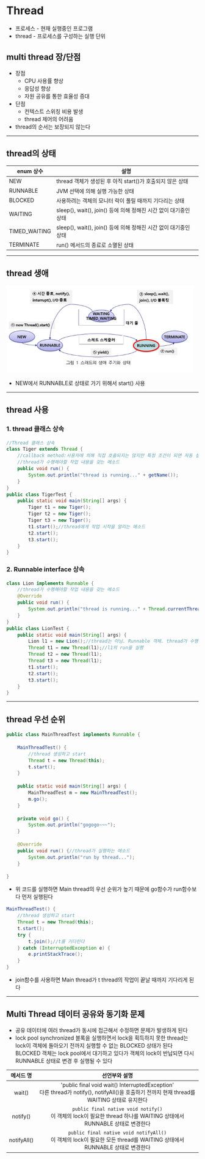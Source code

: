 # Thread
* 프로세스 - 현재 실행중인 프로그램
* thread - 프로세스를 구성하는 실행 단위

## multi thread 장/단점
* 장점
    * CPU 사용률 향상
    * 응답성 향상
    * 자원 공유를 통한 효율성 증대
* 단점
    * 컨텍스트 스위칭 비용 발생
    * thread 제어의 어려움
* thread의 순서는 보장되지 않는다

<hr>

## thread의 상태
|enum 상수|설명|
|---|---|
NEW|thread 객체가 생성된 후 아직 start()가 호출되지 않은 상태|
RUNNABLE|JVM 선택에 의해 실행 가능한 상태|
BLOCKED|사용하려는 객체의 모니터 락이 풀릴 때까지 기다리는 상태|
WAITING|sleep(), wait(), join() 등에 의해 정해진 시간 없이 대기중인 상태|
TIMED_WAITING|sleep(), wait(), join() 등에 의해 정해진 시간 없이 대기중인 상태|
TERMINATE|run() 메서드의 종료로 소멸된 상태|

<hr>

## thread 생애
![thread](/img/thread.png)

* NEW에서 RUNNABLE로 상태로 가기 위해서 start() 사용

<hr>

## thread 사용
### 1. thread 클래스 상속
```java
//Thread 클래스 상속
class Tiger extends Thread {
    //callback method:사용자에 의해 직접 호출되지는 않지만 특정 조건이 되면 자동 실행되는 메소드
    //thread가 수행해야할 작업 내용을 갖는 메소드
    public void run() {
        System.out.println("thread is running..." + getName());
    }
}
public class TigerTest {
    public static void main(String[] args) {
        Tiger t1 = new Tiger();
        Tiger t2 = new Tiger();
        Tiger t3 = new Tiger();
        t1.start();//thread에게 작업 시작을 알리는 메소드
        t2.start();
        t3.start();
    }
}
```

### 2. Runnable interface 상속
```java
class Lion implements Runnable {
    //thread가 수행해야할 작업 내용을 갖는 메소드
    @Override
    public void run() {
        System.out.println("thread is running..." + Thread.currentThread().getName());
    }
}
public class LionTest {
    public static void main(String[] args) {
        Lion l1 = new Lion();//thread는 아님. Runnable 객체. thread가 수행해야 하는 작업 메소드 run()은 가지고 있음
        Thread t1 = new Thread(l1);//l1의 run을 실행
        Thread t2 = new Thread(l1);
        Thread t3 = new Thread(l1);
        t1.start();
        t2.start();
        t3.start();
    }
}
```

<hr>

## thread 우선 순위
```java
public class MainThreadTest implements Runnable {
	
    MainThreadTest() {
        //thread 생성하고 start
        Thread t = new Thread(this);
        t.start();
    }

    public static void main(String[] args) {
        MainThreadTest m = new MainThreadTest();
        m.go();
    }

    private void go() {
        System.out.println("gogogo~~~");
    }

    @Override
    public void run() {//thread가 실행하는 메소드
        System.out.println("run by thread...");
    }

}
```
* 위 코드를 실행하면 Main thread의 우선 순위가 높기 때문에 go함수가 run함수보다 먼저 실행된다

```java
MainThreadTest() {
    //thread 생성하고 start
    Thread t = new Thread(this);
    t.start();
    try {
        t.join();//t를 기다린다
    } catch (InterruptedException e) {
        e.printStackTrace();
    }
}
```
* join함수를 사용하면 Main thread가 t thread의 작업이 끝날 때까지 기다리게 된다

<hr>

## Multi Thread 데이터 공유와 동기화 문제
* 공유 데이터에 여러 thread가 동시에 접근해서 수정하면 문제가 발생하게 된다
* lock pool
synchronized 블록을 실행하면서 lock을 획득하지 못한 thread는 lock이 객체에 돌아오기 전까지 실행할 수 없는 BLOCKED 상태가 된다<br>
BLOCKED 객체는 lock pool에서 대기하고 있다가 객체의 lock이 반납되면 다시 RUNNABLE 상태로 변경 후 실행될 수 있다

|메서드 명|선언부와 설명|
|:-:|:-:|
wait()|'public final void wait() InterruptedException'<br>다른 thread가 notify(), notifyAll()을 호출하기 전까지 현재 thread를 WAITING 상태로 유지한다|
notify()|`public final native void notify()`<br>이 객체의 lock이 필요한 thread 하나를 WAITING 상태에서 RUNNABLE 상태로 변경한다|
notifyAll()|`public final native void notifyAll()`<br>이 객체의 lock이 필요한 모든 thread를 WAITING 상태에서 RUNNABLE 상태로 변경한다|

